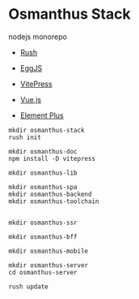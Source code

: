 # Osmanthus Stack

nodejs monorepo


+ [Rush](https://rushjs.io/zh-cn/)
+ [EggJS](https://www.eggjs.org/zh-CN)
+ [VitePress](https://vitepress.vuejs.org/)

+ [Vue.js](https://vuejs.org/)
+ [Element Plus](https://element-plus.gitee.io/zh-CN/)

```shell
mkdir osmanthus-stack
rush init

mkdir osmanthus-doc
npm install -D vitepress

mkdir osmanthus-lib

mkdir osmanthus-spa
mkdir osmanthus-backend
mkdir osmanthus-toolchain


mkdir osmanthus-ssr

mkdir osmanthus-bff

mkdir osmanthus-mobile

mkdir osmanthus-server
cd osmanthus-server

rush update

```

